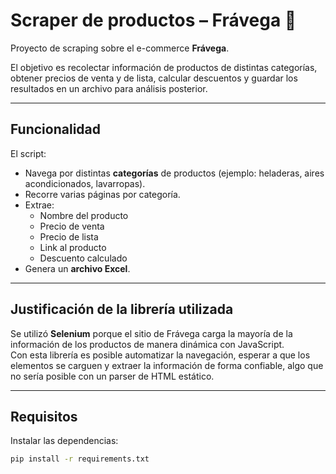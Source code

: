 # Scraper de productos – Frávega 🛒

Proyecto de scraping sobre el e-commerce **Frávega**.  

El objetivo es recolectar información de productos de distintas categorías, obtener precios de venta y de lista, calcular descuentos y guardar los resultados en un archivo para análisis posterior.

---

## Funcionalidad

El script:
- Navega por distintas **categorías** de productos (ejemplo: heladeras, aires acondicionados, lavarropas).
- Recorre varias páginas por categoría.
- Extrae:
  - Nombre del producto
  - Precio de venta
  - Precio de lista
  - Link al producto
  - Descuento calculado
- Genera un **archivo Excel**.

---

## Justificación de la librería utilizada

Se utilizó **Selenium** porque el sitio de Frávega carga la mayoría de la información de los productos de manera dinámica con JavaScript.  
Con esta librería es posible automatizar la navegación, esperar a que los elementos se carguen y extraer la información de forma confiable, algo que no sería posible con un parser de HTML estático.

---

## Requisitos

Instalar las dependencias:

```bash
pip install -r requirements.txt
